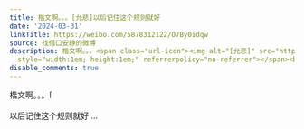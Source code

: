 ```yaml
---
title: 楷文啊。。。[允悲]以后记住这个规则就好
date: '2024-03-31'
linkTitle: https://weibo.com/5878312122/O7By0idqw
source: 找借口安静的微博
description: 楷文啊。。。<span class="url-icon"><img alt="[允悲]" src="https://h5.sinaimg.cn/m/emoticon/icon/default/d_yunbei-a14a649db8.png"
  style="width:1em; height:1em;" referrerpolicy="no-referrer"></span><br><br>以后记住这个规则就好  ...
disable_comments: true
---
```

楷文啊。。。<span class="url-icon"><img alt="[允悲]" src="https://h5.sinaimg.cn/m/emoticon/icon/default/d_yunbei-a14a649db8.png" style="width:1em; height:1em;" referrerpolicy="no-referrer"></span><br><br>以后记住这个规则就好  ...